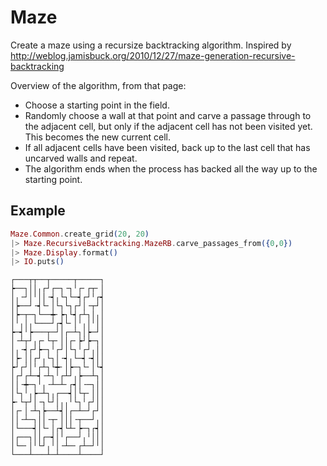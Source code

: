 # Maze

Create a maze using a recursize backtracking algorithm. Inspired by http://weblog.jamisbuck.org/2010/12/27/maze-generation-recursive-backtracking

Overview of the algorithm, from that page:  

* Choose a starting point in the field.  
* Randomly choose a wall at that point and carve a passage through to the adjacent cell, but only if the adjacent cell has not been visited yet. This becomes the new current cell.  
* If all adjacent cells have been visited, back up to the last cell that has uncarved walls and repeat.  
* The algorithm ends when the process has backed all the way up to the starting point.

## Example

```elixir
Maze.Common.create_grid(20, 20)
|> Maze.RecursiveBacktracking.MazeRB.carve_passages_from({0,0})
|> Maze.Display.format()
|> IO.puts()
```

```
┌───┬┬──┬─────┬─────┐
┝──┐││╷┌┘┌─┐╶┐╵┌╴┌┬╴│
│╷╶┘│╵││╶┥╷└┐└─┥┌┘╵┌┥
│┝──┘╶┥└╴│└┐└┐┌┘│╶┬┘│
│┝─┬─┐└──┿╴┝┐└┥┌┴┐│╷│
│╵╷│╷└───┘┌┥└╴│╵╷│╵││
┝─┥╵┝───┬─┘│┌─┴┐│┝─┘│
│╶┴┬┘╷┌╴└┬╴││┌╴┝┘┝─┐│
│╷╶┥┌┘┝─┐╵┌┘│└┐╵┌┘╷││
│┝╴││┌┘╷└┐│╶┥╷└─┥╶┥││
┝┘┌┘│╵┌┴┐└┿╴│┝─┐└╴│└┥
│┌┘┌┴─┥╶┴┐╵┌┴┘╷┝──┴┐│
││╶┿─┐╵╷╶┴─┴╴┌┥│╶─┐││
│└┐╵╷┝─┴┐╷┌──┥│└┬╴│││
┝╴└┬┘│╶┐└┘│╷╷╵└┐╵┌┘││
│┌╴│╶┴┐┝──┴┥│┌─┴─┘┌┘│
││╶┴─┐││╶┬╴│││╶┬──┘╷│
│└───┥│└╴│┌┥└┴╴┝─┐┌┥│
│┌──┐││┌─┥│╵┌──┘╷╵│││
│└─╴│╵└┘╷╵│╶┴─╴┌┴─┘╵│
└───┴───┴─┴────┴────┘
```

